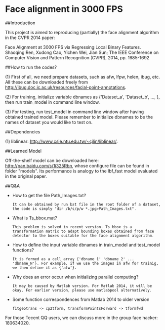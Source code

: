 Face alignment in 3000 FPS
==========================

##Introduction

This project is aimed to reproducing (partially) the face alignment algorithm in the CVPR 2014 paper: 

  Face Alignment at 3000 FPS via Regressing Local Binary Features. Shaoqing Ren, Xudong Cao, Yichen Wei, Jian Sun; The IEEE Conference on Computer Vision and Pattern Recognition (CVPR), 2014, pp. 1685-1692 

##How to run the codes?

(1) First of all, we need prepare datasets, such as afw, lfpw, helen, ibug, etc. All these can be downloaded freely from http://ibug.doc.ic.ac.uk/resources/facial-point-annotations. 

(2) For training, initialize variable dbnames as {'Dataset_a', 'Dataset_b', ..., }, then run train_model in command line window.

(3) For testing, run test_model in command line window after having obtained trained model. Please remember to initialize dbnames to be the names of dataset you would like to test on.
    
##Dependencies

(1) liblinear: http://www.csie.ntu.edu.tw/~cjlin/liblinear/.

##Learned Model

Off-the-shelf model can be downloaded here: http://pan.baidu.com/s/1i325Rbn, whose configure file can be found in folder "models". 
Its performance is analogy to the lbf_fast model evaluated in the original paper. 

##Q&A

* How to get the file Path_Images.txt?

      It can be obtained by run bat file in the root folder of a dataset, the code is simply "dir /b/s/p/w *.jpg>Path_Images.txt".

* What is Ts_bbox.mat?

      This problem is solved in recent version. Ts_bbox is a transformation matrix to adapt bounding boxes obtained from face detector to the boxes suitable for the face alignment algorithm.

* How to define the input variable dbnames in train_model and test_model functions?

      It is formed as a cell array {'dbname_1' 'dbname_2' ... 'dbname_N'}. For example, if we use the images in afw for trainig, we then define it as {'afw'}.

* Why does an error occur when initializing parallel computing?

      It may be caused by Matlab version. For Matlab 2014, it will be okay. For earlier version, please use matlabpool alternatively.

* Some function correspondences from Matlab 2014 to older version

      fitgeotrans -> cp2tform, transformPointsForward -> tformfwd

For those Tecent QQ users, we can discuss more in the group face hacker: 180634020.